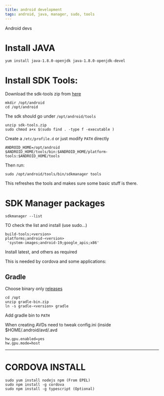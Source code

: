 ```yaml
---
title: android development
tags: android, java, manager, sudo, tools
---
```


Android devs


# Install JAVA

```
yum install java-1.8.0-openjdk java-1.8.0-openjdk-devel
```

# Install SDK Tools:


Download the sdk-tools zip from [here](https://developer.android.com/studio/index.html#download)

```
mkdir /opt/android
cd /opt/android
```

The sdk should go under `/opt/android/tools`

```
unzip sdk-tools.zip
sudo chmod a+x $(sudo find . -type f -executable )
```

Create a `/etc/profile.d` or just modify `PATH` directly

```
ANDROID_HOME=/opt/android
$ANDROID_HOME/tools/bin:$ANDROID_HOME/platform-tools:$ANDROID_HOME/tools
```

Then run:

```
sudo /opt/android/tools/bin/sdkmanager tools
```

This refreshes the tools and makes sure some basic stuff is there.

# SDK Manager packages

```
sdkmanager --list
```

TO check the list and install (use sudo...)

```
build-tools;<version>
platforms;android-<version>
 'system-images;android-19;google_apis;x86'
```

Install latest, and others as required

This is needed by cordova and some applications:

## Gradle

Choose binary only [releases](https://gradle.org/releases)

```
cd /opt
unzip gradle-bin.zip
ln -s gradle-<version> gradle
```
Add gradle bin to `PATH`

When creating AVDs need to tweak config.ini (inside $HOME/.android/avd/<name>.avd

```
hw.gpu.enabled=yes
hw.gpu.mode=host
```

* * *

# CORDOVA INSTALL

```
sudo yum install nodejs npm (From EPEL)
sudo npm install -g cordova
sudo npm install -g typescript (Optional)
```

